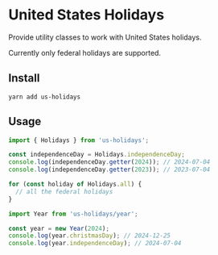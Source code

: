 # United States Holidays

Provide utility classes to work with United States holidays.

Currently only federal holidays are supported.

## Install

```
yarn add us-holidays
```

## Usage

```ts
import { Holidays } from 'us-holidays';

const independenceDay = Holidays.independenceDay;
console.log(independenceDay.getter(2024)); // 2024-07-04
console.log(independenceDay.getter(2023)); // 2023-07-04

for (const holiday of Holidays.all) {
  // all the federal holidays
}
```

```ts
import Year from 'us-holidays/year';

const year = new Year(2024);
console.log(year.christmasDay); // 2024-12-25
console.log(year.independenceDay); // 2024-07-04
```
